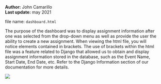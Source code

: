  **Author:** John Camarillo  
 **Last update:** may 2021  

 file name: `dashboard.html`
 
 The purpose of the dashboard was to display assignment information after one was selected from the drop-down 
 menu as well as provide the user the ability to create a new assignment.  When viewing the html file, you will 
 notice elements contained in brackets.  The use of brackets within the html file was a feature related to Django 
 that allowed us to obtain and display assignment information stored in the database, such as the Event Name, 
 Start Date, End Date, etc.  Refer to the Django Information section of our documentation for more details.

![](frontEnd/AdminDashboard.png)
